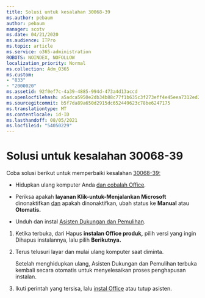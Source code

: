 ```yaml
---
title: Solusi untuk kesalahan 30068-39
ms.author: pebaum
author: pebaum
manager: scotv
ms.date: 04/21/2020
ms.audience: ITPro
ms.topic: article
ms.service: o365-administration
ROBOTS: NOINDEX, NOFOLLOW
localization_priority: Normal
ms.collection: Adm_O365
ms.custom:
- "833"
- "2000020"
ms.assetid: 92f0ef7c-4a39-4885-994d-473a4d13accd
ms.openlocfilehash: a5adca5950e2db34b88c77f1b635c3f273eff4e45eea7312ed2100b8d6f7f3c7
ms.sourcegitcommit: b5f7da89a650d2915dc652449623c78be6247175
ms.translationtype: MT
ms.contentlocale: id-ID
ms.lasthandoff: 08/05/2021
ms.locfileid: "54050229"
---
```

# <a name="solutions-for-error-30068-39"></a>Solusi untuk kesalahan 30068-39

Coba solusi berikut untuk memperbaiki kesalahan [30068-39:](https://support.office.com/article/963ca3e4-217a-4c16-9c02-ff946548357b?wt.mc_id=Alchemy_ClientDIA)
  
- Hidupkan ulang komputer Anda [dan cobalah Office](https://portal.office.com/OLS/MySoftware.aspx).

- Periksa apakah **layanan Klik-untuk-Menjalankan Microsoft** dinonaktifkan [dan](https://support.office.com/article/963ca3e4-217a-4c16-9c02-ff946548357b?wt.mc_id=Alchemy_ClientDIA) apakah dinonaktifkan, ubah status ke **Manual** atau **Otomatis.**

- Unduh dan instal [Asisten Dukungan dan Pemulihan](https://aka.ms/SARA-OfficeUninstall-Alchemy).

1. Ketika terbuka, dari Hapus **instalan Office produk,** pilih versi yang ingin Dihapus instalannya, lalu pilih **Berikutnya.**

2. Terus telusuri layar dan mulai ulang komputer saat diminta.

    Setelah menghidupkan ulang, Asisten Dukungan dan Pemulihan terbuka kembali secara otomatis untuk menyelesaikan proses penghapusan instalan.

3. Ikuti perintah yang tersisa, lalu [instal Office](https://portal.office.com/OLS/MySoftware.aspx) atau tutup asisten.
